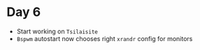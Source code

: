 # Day 6

- Start working on `Tsilaisite`
- `Bspwm` autostart now chooses right `xrandr` config for monitors
